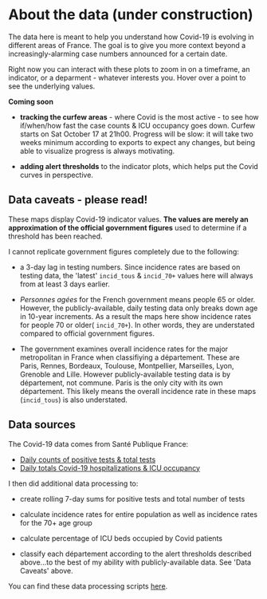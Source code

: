 # About the data (under construction)

The data here is meant to help you understand how Covid-19 is evolving in different areas of France. The goal is to give you more context beyond a increasingly-alarming case numbers announced for a certain date.

Right now you can interact with these plots to zoom in on a timeframe, an indicator, or a deparment - whatever interests you. Hover over a point to see the underlying values.

**Coming soon**

* **tracking the curfew areas** - where Covid is the most active - to see how if/when/how fast the case counts & ICU occupancy goes down. Curfew starts on Sat October 17 at 21h00. Progress will be slow: it will take two weeks minimum according to exports to expect any changes, but being able to visualize progress is always motivating.

* **adding alert thresholds** to the indicator plots, which helps put the Covid curves in perspective.

## Data caveats - please read!

These maps display Covid-19 indicator values. **The values are merely an approximation of the official government figures** used to determine if a threshold has been reached.

I cannot replicate government figures completely due to the following:

* a 3-day lag in testing numbers. Since incidence rates are based on testing data, the 'latest' `incid_tous` & `incid_70+` values here will always from at least 3 days earlier.


* _Personnes agées_ for the French government means people 65 or older. However, the publicly-available, daily testing data only breaks down age in 10-year increments. As a result the maps here show incidence rates for people 70 or older( `incid_70+`). In other words, they are understated compared to official government figures.


* The government examines overall incidence rates for the major metropolitan in France when classifiying a département. These are Paris, Rennes, Bordeaux, Toulouse, Montpellier, Marseilles, Lyon, Grenoble and Lille. However publicly-available testing data is by département, not commune. Paris is the only city with its own département. This likely means the overall incidence rate in these maps (`incid_tous`) is also understated.

## Data sources

The Covid-19 data comes from Santé Publique France:

* [Daily counts of positive tests & total tests](https://www.data.gouv.fr/fr/datasets/donnees-relatives-aux-resultats-des-tests-virologiques-covid-19/)
* [Daily totals Covid-19 hospitalizations & ICU occupancy](https://www.data.gouv.fr/en/datasets/donnees-hospitalieres-relatives-a-lepidemie-de-covid-19/)

I then did additional data processing to:

* create rolling 7-day sums for positive tests and total number of tests

* calculate incidence rates for entire population as well as incidence rates for the 70+ age group

* calculate percentage of ICU beds occupied by Covid patients

* classify each département according to the alert thresholds described above...to the best of my ability with publicly-available data. See 'Data Caveats' above.

You can find these data processing scripts [here](https://github.com/limegimlet/covid19/tree/master).
